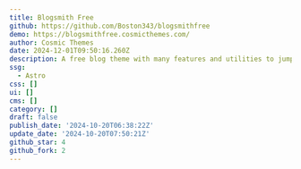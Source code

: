 ```yaml
---
title: Blogsmith Free
github: https://github.com/Boston343/blogsmithfree
demo: https://blogsmithfree.cosmicthemes.com/
author: Cosmic Themes
date: 2024-12-01T09:50:16.260Z
description: A free blog theme with many features and utilities to jumpstart your website.
ssg:
  - Astro
css: []
ui: []
cms: []
category: []
draft: false
publish_date: '2024-10-20T06:38:22Z'
update_date: '2024-10-20T07:50:21Z'
github_star: 4
github_fork: 2
---
```

